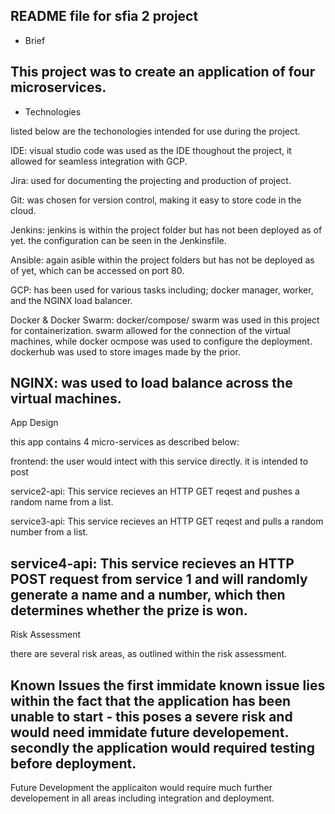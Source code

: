 README file for sfia 2 project
---------------------------------

- Brief

This project was to create an application of four microservices.
--------------------------------------

- Technologies

listed below are the techonologies intended for use during the project.

IDE: visual studio code was used as the IDE thoughout the project, it allowed for seamless integration with GCP.

Jira: used for documenting the projecting and production of project.

Git: was chosen for version control, making it easy to store code in the cloud. 

Jenkins: jenkins is within the project folder but has not been deployed as of yet. the configuration can be seen in the Jenkinsfile.

Ansible: again asible within the project folders but has not be deployed as of yet, which can be accessed on port 80.

GCP:  has been used for various tasks including; docker manager, worker, and the NGINX load balancer.

Docker & Docker Swarm: docker/compose/ swarm was used in this project for containerization. swarm allowed for the connection of the virtual machines, while docker ocmpose was used to configure the deployment. dockerhub was used to store images made by the prior.

NGINX: was used to load balance across the virtual machines.
------------------------------------

App Design

this app contains 4 micro-services as described below:

frontend: the user would intect with this service directly. it is intended to post 

service2-api: This service recieves an HTTP GET reqest and pushes a random name from a list.

service3-api: This service recieves an HTTP GET reqest and pulls a random number from a list.

service4-api: This service recieves an HTTP POST request from service 1 and will randomly generate a name and a number, which then determines whether the prize is won.
--------------------------------------

Risk Assessment

there are  several risk areas, as outlined within the risk assessment.

Known Issues
the first immidate known issue lies within the fact that the application has been unable to start - this poses a severe risk and would need immidate future developement.
secondly the application would required testing before deployment.
--------------------------------------

Future Development
the applicaiton would require much further developement in all areas including integration and deployment.